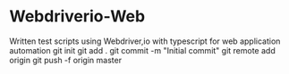 # Webdriverio-Web
Written test scripts using Webdriver,io with typescript for web application automation
git init
git add .
git commit -m "Initial commit"
git remote add origin <project url>
git push -f origin master

